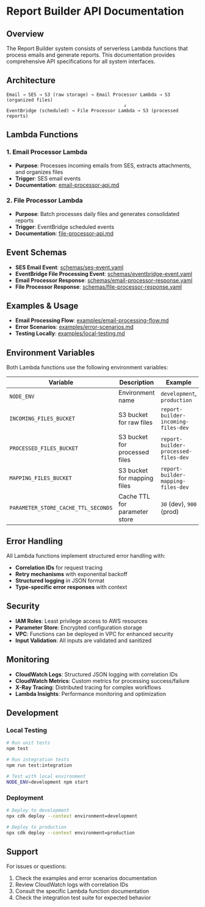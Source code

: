 # Report Builder API Documentation

## Overview

The Report Builder system consists of serverless Lambda functions that process emails and generate reports. This documentation provides comprehensive API specifications for all system interfaces.

## Architecture

```
Email → SES → S3 (raw storage) → Email Processor Lambda → S3 (organized files)
                                           ↓
EventBridge (scheduled) → File Processor Lambda → S3 (processed reports)
```

## Lambda Functions

### 1. Email Processor Lambda
- **Purpose**: Processes incoming emails from SES, extracts attachments, and organizes files
- **Trigger**: SES email events
- **Documentation**: [email-processor-api.md](./email-processor-api.md)

### 2. File Processor Lambda
- **Purpose**: Batch processes daily files and generates consolidated reports
- **Trigger**: EventBridge scheduled events
- **Documentation**: [file-processor-api.md](./file-processor-api.md)

## Event Schemas

- **SES Email Event**: [schemas/ses-event.yaml](./schemas/ses-event.yaml)
- **EventBridge File Processing Event**: [schemas/eventbridge-event.yaml](./schemas/eventbridge-event.yaml)
- **Email Processor Response**: [schemas/email-processor-response.yaml](./schemas/email-processor-response.yaml)
- **File Processor Response**: [schemas/file-processor-response.yaml](./schemas/file-processor-response.yaml)

## Examples & Usage

- **Email Processing Flow**: [examples/email-processing-flow.md](./examples/email-processing-flow.md)
- **Error Scenarios**: [examples/error-scenarios.md](./examples/error-scenarios.md)
- **Testing Locally**: [examples/local-testing.md](./examples/local-testing.md)

## Environment Variables

Both Lambda functions use the following environment variables:

| Variable | Description | Example |
|----------|-------------|---------|
| `NODE_ENV` | Environment name | `development`, `production` |
| `INCOMING_FILES_BUCKET` | S3 bucket for raw files | `report-builder-incoming-files-dev` |
| `PROCESSED_FILES_BUCKET` | S3 bucket for processed files | `report-builder-processed-files-dev` |
| `MAPPING_FILES_BUCKET` | S3 bucket for mapping files | `report-builder-mapping-files-dev` |
| `PARAMETER_STORE_CACHE_TTL_SECONDS` | Cache TTL for parameter store | `30` (dev), `900` (prod) |

## Error Handling

All Lambda functions implement structured error handling with:

- **Correlation IDs** for request tracing
- **Retry mechanisms** with exponential backoff
- **Structured logging** in JSON format
- **Type-specific error responses** with context

## Security

- **IAM Roles**: Least privilege access to AWS resources
- **Parameter Store**: Encrypted configuration storage
- **VPC**: Functions can be deployed in VPC for enhanced security
- **Input Validation**: All inputs are validated and sanitized

## Monitoring

- **CloudWatch Logs**: Structured JSON logging with correlation IDs
- **CloudWatch Metrics**: Custom metrics for processing success/failure
- **X-Ray Tracing**: Distributed tracing for complex workflows
- **Lambda Insights**: Performance monitoring and optimization

## Development

### Local Testing
```bash
# Run unit tests
npm test

# Run integration tests
npm run test:integration

# Test with local environment
NODE_ENV=development npm start
```

### Deployment
```bash
# Deploy to development
npx cdk deploy --context environment=development

# Deploy to production
npx cdk deploy --context environment=production
```

## Support

For issues or questions:
1. Check the examples and error scenarios documentation
2. Review CloudWatch logs with correlation IDs
3. Consult the specific Lambda function documentation
4. Check the integration test suite for expected behavior 
